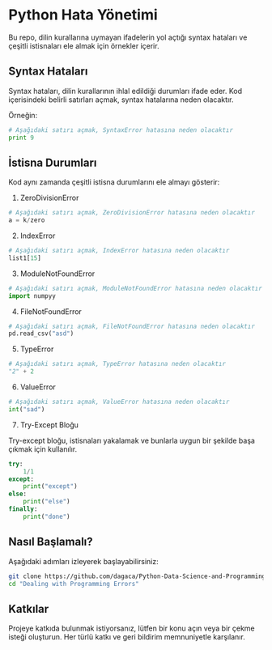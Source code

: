 # Python Hata Yönetimi

Bu repo, dilin kurallarına uymayan ifadelerin yol açtığı syntax hataları ve çeşitli istisnaları ele almak için örnekler içerir.

## Syntax Hataları

Syntax hataları, dilin kurallarının ihlal edildiği durumları ifade eder. Kod içerisindeki belirli satırları açmak, syntax hatalarına neden olacaktır. 

Örneğin:

```python
# Aşağıdaki satırı açmak, SyntaxError hatasına neden olacaktır
print 9
```

## İstisna Durumları

Kod aynı zamanda çeşitli istisna durumlarını ele almayı gösterir:

1. ZeroDivisionError

```python
# Aşağıdaki satırı açmak, ZeroDivisionError hatasına neden olacaktır
a = k/zero
```

2. IndexError

```python
# Aşağıdaki satırı açmak, IndexError hatasına neden olacaktır
list1[15]
```

3. ModuleNotFoundError

```python
# Aşağıdaki satırı açmak, ModuleNotFoundError hatasına neden olacaktır
import numpyy
```

4. FileNotFoundError

```python
# Aşağıdaki satırı açmak, FileNotFoundError hatasına neden olacaktır
pd.read_csv("asd")
```

5. TypeError

```python
# Aşağıdaki satırı açmak, TypeError hatasına neden olacaktır
"2" + 2
```

6. ValueError

```python
# Aşağıdaki satırı açmak, ValueError hatasına neden olacaktır
int("sad")
```

7. Try-Except Bloğu

Try-except bloğu, istisnaları yakalamak ve bunlarla uygun bir şekilde başa çıkmak için kullanılır.

```python
try:
    1/1
except:
    print("except")
else:
    print("else")
finally:
    print("done")
```

## Nasıl Başlamalı?
Aşağıdaki adımları izleyerek başlayabilirsiniz:

```bash
git clone https://github.com/dagaca/Python-Data-Science-and-Programming.git
cd "Dealing with Programming Errors"
```

## Katkılar
Projeye katkıda bulunmak istiyorsanız, lütfen bir konu açın veya bir çekme isteği oluşturun. Her türlü katkı ve geri bildirim memnuniyetle karşılanır.
